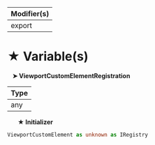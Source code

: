 | Modifier(s)                            |
|----------------------------------------|
| export |

# &#9733; Variable(s)

&nbsp;&nbsp; **&#10148; ViewportCustomElementRegistration**

| Type                        |
|-----------------------------|
| any |

&nbsp;&nbsp;&nbsp;&nbsp;&nbsp; **&#9733; Initializer**

```ts
ViewportCustomElement as unknown as IRegistry
```